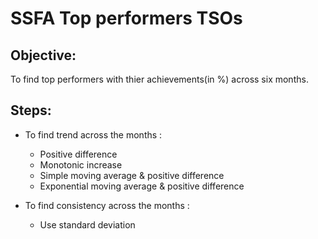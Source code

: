 # SSFA Top performers TSOs

## Objective:
To find top performers with thier achievements(in %) across six months.

## Steps:
* To find trend across the months :
  * Positive difference
  * Monotonic increase
  * Simple moving average & positive difference
  * Exponential moving average & positive difference
  
* To find consistency across the months :
  * Use standard deviation

